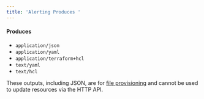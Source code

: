 ```yaml
---
title: 'Alerting Produces '
---
```


#### Produces

- `application/json`
- `application/yaml`
- `application/terraform+hcl`
- `text/yaml`
- `text/hcl`

These outputs, including JSON, are for [file provisioning](https://grafana.com/docs/grafana/<GRAFANA_VERSION>/alerting/set-up/provision-alerting-resources/file-provisioning) and cannot be used to update resources via the HTTP API.
